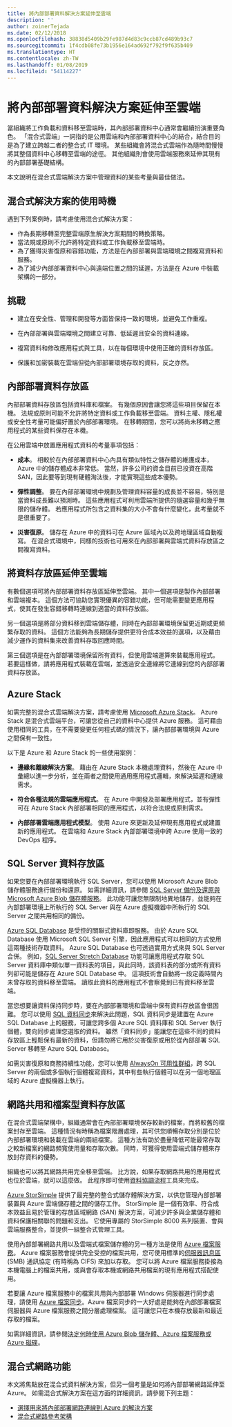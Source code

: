 ```yaml
---
title: 將內部部署資料解決方案延伸至雲端
description: ''
author: zoinerTejada
ms.date: 02/12/2018
ms.openlocfilehash: 38838d5409b29fe987d4d83c9ccb87cd489b93c7
ms.sourcegitcommit: 1f4cdb08fe73b1956e164ad692f792f9f635b409
ms.translationtype: HT
ms.contentlocale: zh-TW
ms.lasthandoff: 01/08/2019
ms.locfileid: "54114227"
---
```

# <a name="extending-on-premises-data-solutions-to-the-cloud"></a>將內部部署資料解決方案延伸至雲端

當組織將工作負載和資料移至雲端時，其內部部署資料中心通常會繼續扮演重要角色。 「混合式雲端」一詞指的是公用雲端和內部部署資料中心的結合，結合目的是為了建立跨越二者的整合式 IT 環境。 某些組織會將混合式雲端作為隨時間慢慢將其整個資料中心移轉至雲端的途徑。 其他組織則會使用雲端服務來延伸其現有的內部部署基礎結構。

本文說明在混合式雲端解決方案中管理資料的某些考量與最佳做法。

## <a name="when-to-use-a-hybrid-solution"></a>混合式解決方案的使用時機

遇到下列案例時，請考慮使用混合式解決方案：

- 作為長期移轉至完整雲端原生解決方案期間的轉換策略。
- 當法規或原則不允許將特定資料或工作負載移至雲端時。
- 為了獲得災害復原和容錯功能，方法是在內部部署與雲端環境之間複寫資料和服務。
- 為了減少內部部署資料中心與遠端位置之間的延遲，方法是在 Azure 中裝載架構的一部分。

## <a name="challenges"></a>挑戰

- 建立在安全性、管理和開發等方面皆保持一致的環境，並避免工作重複。

- 在內部部署與雲端環境之間建立可靠、低延遲且安全的資料連線。

- 複寫資料和修改應用程式與工具，以在每個環境中使用正確的資料存放區。

- 保護和加密裝載在雲端但從內部部署環境存取的資料，反之亦然。

## <a name="on-premises-data-stores"></a>內部部署資料存放區

內部部署資料存放區包括資料庫和檔案。 有幾個原因會讓您將這些項目保留在本機。 法規或原則可能不允許將特定資料或工作負載移至雲端。 資料主權、隱私權或安全性考量可能偏好置於內部部署環境。 在移轉期間，您可以將尚未移轉之應用程式的某些資料保存在本機。

在公用雲端中放置應用程式資料的考量事項包括：

- **成本**。 相較於在內部部署資料中心內具有類似特性之儲存體的維護成本，Azure 中的儲存體成本非常低。 當然，許多公司的資金目前已投資在高階 SAN，因此要等到現有硬體淘汰後，才能實現這些成本優勢。

- **彈性調整**。 要在內部部署環境中規劃及管理資料容量的成長並不容易，特別是當資料成長難以預測時。 這些應用程式可利用雲端所提供的隨選容量和幾乎無限的儲存體。 若應用程式所包含之資料集的大小不會有什麼變化，此考量就不是很重要了。

- **災害復原**。 儲存在 Azure 中的資料可在 Azure 區域內以及跨地理區域自動複寫。 在混合式環境中，同樣的技術也可用來在內部部署與雲端式資料存放區之間複寫資料。

## <a name="extending-data-stores-to-the-cloud"></a>將資料存放區延伸至雲端

有數個選項可將內部部署資料存放區延伸至雲端。 其中一個選項是製作內部部署和雲端複本。 這個方法可協助您實現優異的容錯功能，但可能需要變更應用程式，使其在發生容錯移轉時連線到適當的資料存放區。

另一個選項是將部分資料移到雲端儲存體，同時在內部部署環境保留更近期或更頻繁存取的資料。 這個方法能夠為長期儲存提供更符合成本效益的選項，以及藉由減少運作的資料集來改善資料存取回應時間。

第三個選項是在內部部署環境保留所有資料，但使用雲端運算來裝載應用程式。 若要這樣做，請將應用程式裝載在雲端，並透過安全連線將它連線到您的內部部署資料存放區。

## <a name="azure-stack"></a>Azure Stack

如需完整的混合式雲端解決方案，請考慮使用 [Microsoft Azure Stack](/azure/azure-stack/)。 Azure Stack 是混合式雲端平台，可讓您從自己的資料中心提供 Azure 服務。 這可藉由使用相同的工具，在不需要變更任何程式碼的情況下，讓內部部署環境與 Azure 之間保有一致性。

以下是 Azure 和 Azure Stack 的一些使用案例：

- **邊緣和離線解決方案**。 藉由在 Azure Stack 本機處理資料，然後在 Azure 中彙總以進一步分析，並在兩者之間使用通用應用程式邏輯，來解決延遲和連線需求。

- **符合各種法規的雲端應用程式**。 在 Azure 中開發及部署應用程式，並有彈性可在 Azure Stack 內部部署相同的應用程式，以符合法規或原則需求。

- **內部部署雲端應用程式模型**。 使用 Azure 來更新及延伸現有應用程式或建置新的應用程式。 在雲端和 Azure Stack 內部部署環境中跨 Azure 使用一致的 DevOps 程序。

## <a name="sql-server-data-stores"></a>SQL Server 資料存放區

如果您要在內部部署環境執行 SQL Server，您可以使用 Microsoft Azure Blob 儲存體服務進行備份和還原。 如需詳細資訊，請參閱 [SQL Server 備份及還原與 Microsoft Azure Blob 儲存體服務](/sql/relational-databases/backup-restore/sql-server-backup-and-restore-with-microsoft-azure-blob-storage-service)。 此功能可讓您無限制地異地儲存，並能夠在內部部署環境上所執行的 SQL Server 與在 Azure 虛擬機器中所執行的 SQL Server 之間共用相同的備份。

[Azure SQL Database](/azure/sql-database/) 是受控的關聯式資料庫即服務。 由於 Azure SQL Database 使用 Microsoft SQL Server 引擎，因此應用程式可以相同的方式使用這兩種技術存取資料。 Azure SQL Database 也可透過實用方式來與 SQL Server 合併。 例如，[SQL Server Stretch Database](/sql/sql-server/stretch-database/stretch-database) 功能可讓應用程式存取 SQL Server 資料庫中類似單一資料表的項目，與此同時，該資料表的部分或所有資料列卻可能是儲存在 Azure SQL Database 中。 這項技術會自動將一段定義時間內未曾存取的資料移至雲端。 讀取此資料的應用程式不會察覺到已有資料移至雲端。

當您想要讓資料保持同步時，要在內部部署環境和雲端中保有資料存放區會很困難。 您可以使用 [SQL 資料同步](/azure/sql-database/sql-database-sync-data)來解決此問題，SQL 資料同步是建置在 Azure SQL Database 上的服務，可讓您跨多個 Azure SQL 資料庫和 SQL Server 執行個體，雙向同步處理您選取的資料。 雖然「資料同步」能讓您在這些不同的資料存放區上輕鬆保有最新的資料，但請勿將它用於災害復原或用於從內部部署 SQL Server 移轉至 Azure SQL Database。

如需災害復原和商務持續性功能，您可以使用 [AlwaysOn 可用性群組](/sql/database-engine/availability-groups/windows/overview-of-always-on-availability-groups-sql-server)，跨 SQL Server 的兩個或多個執行個體複寫資料，其中有些執行個體可以在另一個地理區域的 Azure 虛擬機器上執行。

## <a name="network-shares-and-file-based-data-stores"></a>網路共用和檔案型資料存放區

在混合式雲端架構中，組織通常會在內部部署環境保存較新的檔案，而將較舊的檔案封存至雲端。 這種情況有時稱為檔案階層處理，其可供您順暢存取分別是位於內部部署環境和裝載在雲端的兩組檔案。 這種方法有助於盡量降低可能最常存取之較新檔案的網路頻寬使用量和存取次數。 同時，可獲得使用雲端式儲存體來存放封存資料的優勢。

組織也可以將其網路共用完全移至雲端。 比方說，如果存取網路共用的應用程式也位於雲端，就可以這麼做。 此程序即可使用[資料協調流程](../technology-choices/pipeline-orchestration-data-movement.md)工具來完成。

[Azure StorSimple](/azure/storsimple/) 提供了最完整的整合式儲存體解決方案，以供您管理內部部署裝置與 Azure 雲端儲存體之間的儲存工作。 StorSimple 是一個有效率、符合成本效益且易於管理的存放區域網路 (SAN) 解決方案，可減少許多與企業儲存體和資料保護相關聯的問題和支出。 它使用專屬的 StorSimple 8000 系列裝置、會與雲端服務整合，並提供一組整合式管理工具。

使用內部部署網路共用以及雲端式檔案儲存體的另一種方法是使用 [Azure 檔案服務](/azure/storage/files/storage-files-introduction)。 Azure 檔案服務會提供完全受控的檔案共用，您可使用標準的[伺服器訊息區](https://msdn.microsoft.com/library/windows/desktop/aa365233.aspx?f=255&MSPPError=-2147217396) (SMB) 通訊協定 (有時稱為 CIFS) 來加以存取。 您可以將 Azure 檔案服務掛接為本機電腦上的檔案共用，或與會存取本機或網路共用檔案的現有應用程式搭配使用。

若要讓 Azure 檔案服務中的檔案共用與內部部署 Windows 伺服器進行同步處理，請使用 [Azure 檔案同步](/azure/storage/files/storage-sync-files-planning)。Azure 檔案同步的一大好處是能夠在內部部署檔案伺服器與 Azure 檔案服務之間分層處理檔案。 這可讓您只在本機存放最新和最近存取的檔案。

如需詳細資訊，請參閱[決定何時使用 Azure Blob 儲存體、Azure 檔案服務或 Azure 磁碟](/azure/storage/common/storage-decide-blobs-files-disks)。

## <a name="hybrid-networking"></a>混合式網路功能

本文將焦點放在混合式資料解決方案，但另一個考量是如何將內部部署網路延伸至 Azure。 如需混合式解決方案在這方面的詳細資訊，請參閱下列主題：

- [選擇用來將內部部署網路連線到 Azure 的解決方案](../../reference-architectures/hybrid-networking/considerations.md)
- [混合式網路參考架構](../../reference-architectures/hybrid-networking/index.md)
